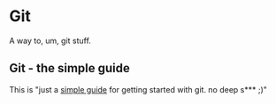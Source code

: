 # Git
A way to, um, git stuff.

## Git - the simple guide
This is "just a [simple guide](http://rogerdudler.github.io/git-guide/) for getting started with git. no deep s*** ;)"